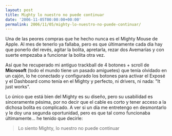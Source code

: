 ```yaml
---
layout: post
title: Mighty lo nuestro no puede continuar
date: '2006-11-05T00:00:00+00:00'
permalink: 2006/11/05/mighty-lo-nuestro-no-puede-continuar/
---
```

<img style="float:right; margin:0 0 10px 10px;" src="http://photos1.blogger.com/blogger2/4553/2422/320/original_mighty_mouse.jpg" border="0" alt="" />
Una de las peores compras que he hecho nunca es el Mighty Mouse de Apple. Al mes de tenerlo ya fallaba, pero es que últimamente cada día hay que ponerlo del revés, agitar la bolita, apretarla, rezar dos Avemarías y con suerte empezaba a funcionar la bolita otra vez.

Así que he recuperado mi antiguo trackball de 4 botones + scroll de <span style="font-weight:bold;">Microsoft</span> (todo el mundo tiene un pasado amiguetes) que tenía olvidado en un cajón, lo he conectado y configurado los botones para activar el Exposé y el Dashboard como tenía en el Mighty y perfecto, ni drivers, ni nada: "It just works". 

Lo único que está bien del Mighty es su diseño, pero su usabilidad es sinceramente pésima, por no decir que el cable es corto y tener acceso a la dichosa bolita es complicado. A ver si un día me entretengo en desmontarlo y le doy una segunda oportunidad, pero es que tal como funcionaba últimamente... he tenido que decirle:
<blockquote>Lo siento Mighty,
lo nuestro no puede continuar</blockquote>
